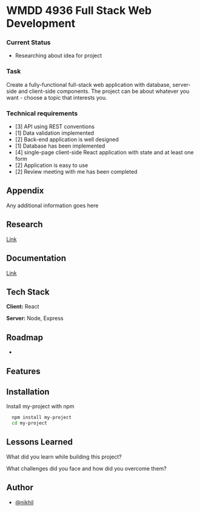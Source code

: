 
# WMDD 4936 Full Stack Web Development

### Current Status
- Researching about idea for project


### Task 
Create a fully-functional full-stack web application with database, server-side and
client-side components. The project can be about whatever you want - choose a topic that
interests you.

### Technical requirements
- [3] API using REST conventions
- [1] Data validation implemented
- [2] Back-end application is well designed
- [1] Database has been implemented
- [4] single-page client-side React application with state and at least one form
- [2] Application is easy to use
- [2] Review meeting with me has been completed



## Appendix

Any additional information goes here


## Research
[Link](https://docs.google.com/document/d/1tHzk0kfHc3ok7sHqOJA1vwlvNvtc_L8FTX4HVu41hbk/edit?usp=sharing)

## Documentation
[Link](https://docs.google.com/document/d/1zDRTeapgi6-_bpi8KONF4k7oUDZgYW-d5eiMh06J4uo/edit?usp=sharing)

## Tech Stack

**Client:** React

**Server:** Node, Express


## Roadmap

- 

## Features


## Installation

Install my-project with npm

```bash
  npm install my-project
  cd my-project
```
   
   
## Lessons Learned

What did you learn while building this project? 

What challenges did you face and how did you overcome them?


## Author

- [@nikhil](https://github.com/NikhilDoWhile/)


